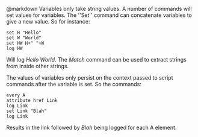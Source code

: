 @markdown
Variables only take string values.  A number of commands will set
	values for variables.  The ''Set'' command can concatenate variables to
	give a new value.  So for instance:

~~~
set H "Hello"
set W "World"
set HW H+" "+W
log HW
~~~

Will log *Hello World*.  The *Match*
command can be used to extract
	strings from inside other strings.

The values of variables only persist on the context passed to
	script commands after the variable is set.  So the commands:

~~~
every A
attribute href Link
log Link
set Link "Blah"
log Link
~~~

Results in the link followed by *Blah* being
	logged for each A element.
